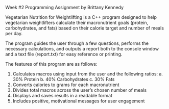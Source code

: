 Week #2 Programming Assignment by Brittany Kennedy

Vegetarian Nutrition for Weightlifting is a C++ program designed to help vegetarian weightlifters calculate their macronutrient goals (protein, carbohydrates, and fats) based on their calorie target and number of meals per day.

The program guides the user through a few questions, performs the necessary calculations, and outputs a report both to the console window and a text file (report.txt) for easy reference or printing.

The features of this program are as follows:

  1. Calculates macros using input from the user and the following ratios:
      a. 30% Protein
      b. 40% Carbohydrates
      c. 30% Fats
  2. Converts calories to grams for each macronutrient
  3. Divides total macros across the user’s chosen number of meals
  4. Displays and saves results in a readable format
  5. Includes positive, motivational messages for user engagement
